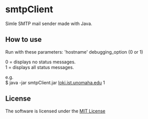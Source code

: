 # **smtpClient**
Simle SMTP mail sender made with Java.

## How to use
Run with these parameters: 'hostname' debugging_option (0 or 1)  
  
0 = displays no status messages.  
1 = displays all status messages.  

e.g.  
$ java -jar smtpClient.jar [loki.ist.unomaha.edu](http://loki.ist.unomaha.edu) 1  


## License
The software is licensed under the [MIT License](LICENSE)

